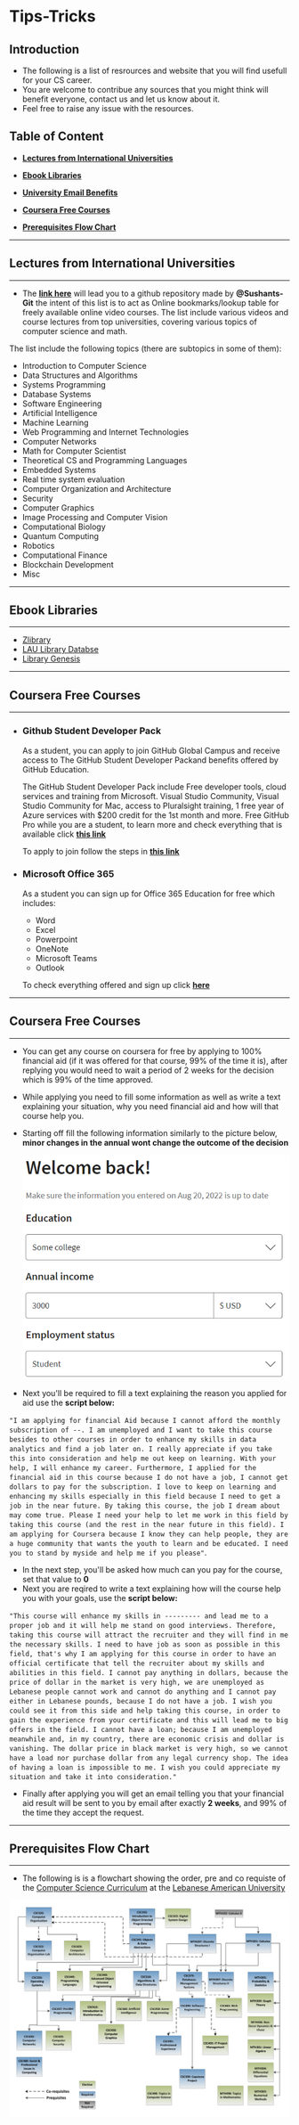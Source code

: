 # Tips-Tricks

## Introduction

- The following is a list of resrources and website that you will find usefull for your CS career.
- You are welcome to contribue any sources that you might think will benefit everyone, contact us and let us know about it.
- Feel free to raise any issue with the resources.



## Table of Content


- **[Lectures from International Universities](#Lectures-from-international-universities)**

- **[Ebook Libraries](#Ebook-libraries)**

- **[University Email Benefits](#University-email-benefits)**

- **[Coursera Free Courses](#Coursera-free-courses)**

- **[Prerequisites Flow Chart](#Prerequisites-flow-chart)**

------------------------------

## Lectures from International Universities

------------------------------

- The **[link here](https://github.com/Developer-Y/cs-video-courses#introduction-to-computer-science)** will lead you to a github repository made by **@Sushants-Git** the intent of this list is to act as Online bookmarks/lookup table for freely available online video courses. The list include various videos and course lectures from top universities, covering various topics of computer science and math.

The list include the following topics (there are subtopics in some of them):
- Introduction to Computer Science
- Data Structures and Algorithms
- Systems Programming
- Database Systems
- Software Engineering
- Artificial Intelligence
- Machine Learning
- Web Programming and Internet Technologies
- Computer Networks
- Math for Computer Scientist
- Theoretical CS and Programming Languages
- Embedded Systems
- Real time system evaluation
- Computer Organization and Architecture
- Security
- Computer Graphics
- Image Processing and Computer Vision
- Computational Biology
- Quantum Computing
- Robotics
- Computational Finance
- Blockchain Development
- Misc

------------------------------

## Ebook Libraries

------------------------------

- [Zlibrary](https://z-lib.org/)
- [LAU Library Databse](https://libraries.lau.edu.lb/index.php)
- [Library Genesis](https://libgen.is/)


------------------------------

## Coursera Free Courses

------------------------------

-  ### **Github Student Developer Pack**
   As a student, you can apply to join GitHub Global Campus and receive access to The GitHub Student Developer Packand benefits offered by GitHub Education.

   The GitHub Student Developer Pack include Free developer tools, cloud services and training from Microsoft. Visual Studio Community, Visual Studio Community for Mac, access to Pluralsight training, 1 free year of Azure services with $200 credit for the 1st month and more. Free GitHub Pro while you are a student, to learn more and check everything that is available click **[this link](https://education.github.com/pack)**

   To apply to join follow the steps in **[this link](https://docs.github.com/en/education/explore-the-benefits-of-teaching-and-learning-with-github-education/github-global-campus-for-students/apply-to-github-global-campus-as-a-student)**

- ### **Microsoft Office 365**
  As a student you can sign up for Office 365 Education for free which includes:
    - Word
    - Excel 
    - Powerpoint
    - OneNote
    - Microsoft Teams
    - Outlook
   
   To check everything offered and sign up click **[here](https://www.microsoft.com/en-us/education/products/office)**

   
------------------------------

## Coursera Free Courses
------------------------------

- You can get any course on coursera for free by applying to 100% financial aid (if it was offered for that course, 99% of the time it is), after replying you would need to wait a period of 2 weeks for the decision which is 99% of the time approved.

- While applying you need to fill some information as well as write a text explaining your situation, why you need financial aid and how will that course help you.
  
- Starting off fill the following information similarly to the picture below, **minor changes in the annual wont change the outcome of the decision**

  <img src="Assests\Fa-pic-01.png" alt="Page Fa"/>
  
- Next you'll be required to fill a text explaining the reason you applied for aid use the **script below:**
  
`"I am applying for financial Aid because I cannot afford the monthly subscription of --. I am unemployed and I want to take this course besides to other courses in order to enhance my skills in data analytics and find a job later on.
I really appreciate if you take this into consideration and help me out keep on learning. With your help, I will enhance my career.
Furthermore, I applied for the financial aid in this course because I do not have a job, I cannot get dollars to pay for the subscription. I love to keep on learning and enhancing my skills especially in this field because I need to get a job in the near future. By taking this course, the job I dream about may come true. Please I need your help to let me work in this field by taking this course (and the rest in the near future in this field). I am applying for Coursera because I know they can help people, they are a huge community that wants the youth to learn and be educated. I need you to stand by myside and help me if you please"`.

- In the next step, you'll be asked how much can you pay for the course, set that value to **0**
- Next you are reqired to write a text explaining how will the course help you with your goals, use the **script below:**
  
`"This course will enhance my skills in --------- and lead me to a proper job and it will help me stand on good interviews. Therefore, taking this course will attract the recruiter and they will find in me the necessary skills. I need to have job as soon as possible in this field, that's why I am applying for this course in order to have an official certificate that tell the recruiter about my skills and abilities in this field. I cannot pay anything in dollars, because the price of dollar in the market is very high, we are unemployed as Lebanese people cannot work and cannot do anything and I cannot pay either in Lebanese pounds, because I do not have a job. I wish you could see it from this side and help taking this course, in order to gain the experience from your certificate and this will lead me to big offers in the field.
I cannot have a loan; because I am unemployed meanwhile and, in my country, there are economic crisis and dollar is vanishing. The dollar price in black market is very high, so we cannot have a load nor purchase dollar from any legal currency shop.
The idea of having a loan is impossible to me. I wish you could appreciate my situation and take it into consideration."`

- Finally after applying you will get an email telling you that your financial aid result will be sent to you by email after exactly **2 weeks**, and 99% of the time they accept the request.
  
------------------------------
## Prerequisites Flow Chart

------------------------------
  - The following is is a flowchart showing the order, pre and co requiste of the [Computer Science Curriculum](https://soas.lau.edu.lb/academics/programs/bs-computer-science.php) at the [Lebanese American University](https://www.lau.edu.lb/)

 <img src="Assests\CSC-Prerequisite-Flow-Chart.png" alt="CS Flow Chart"/>

